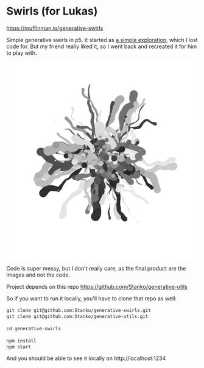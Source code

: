 # Swirls (for Lukas)

https://muffinman.io/generative-swirls

Simple generative swirls in p5. It started as <a href="https://www.instagram.com/p/CAtFiqjHVqn/">a simple exploration</a>, which I lost code for. But my friend really liked it, so I went back and recreated it for him to play with.

[![Generated swirl](example.png)](https://muffinman.io/generative-swirls)

Code is super messy, but I don't really care, as the final product are the images and not the code.

Project depends on this repo https://github.com/Stanko/generative-utils

So if you want to run it locally, you'll have to clone that repo as well:

```
git clone git@github.com:Stanko/generative-swirls.git
git clone git@github.com:Stanko/generative-utils.git

cd generative-swirls

npm install
npm start
```

And you should be able to see it locally on http://localhost:1234